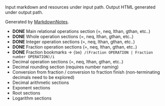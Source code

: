 Input markdown and resources under input path.
Output HTML generated under output path.

Generated by [MarkdownNotes](https://github.com/offbynull/markdown-notes).

* __DONE__ Main relational operations section (=, neq, lthan, gthan, etc..)
* __DONE__ Whole operation sections (=, neq, lthan, gthan, etc..)
* __DONE__ Integer operation sections (=, neq, lthan, gthan, etc..)
* __DONE__ Fraction operation sections (=, neq, lthan, gthan, etc..)
* __DONE__ Fraction bookmarks -> `{bm} /(Fraction OPERATION | Fraction number OPERATION)/i`
* Decimal operation sections (=, neq, lthan, gthan, etc..)
* Decimal rounding section (requires number naming)
* Conversion from fraction / conversion to fraction finish (non-terminating decimals need to be explored)
* Decimal arithmetic sections
* Exponent sections
* Root sections
* Logarithm sections